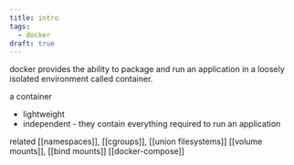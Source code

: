 ```yaml
---
title: intro
tags:
  - docker
draft: true
---
```


docker provides the ability to package and run an application in a loosely isolated environment called container.

a container 
- lightweight
- independent - they contain everything required to run an application

related
[[namespaces]], [[cgroups]], [[union filesystems]]
[[volume mounts]], [[bind mounts]]
[[docker-compose]]

